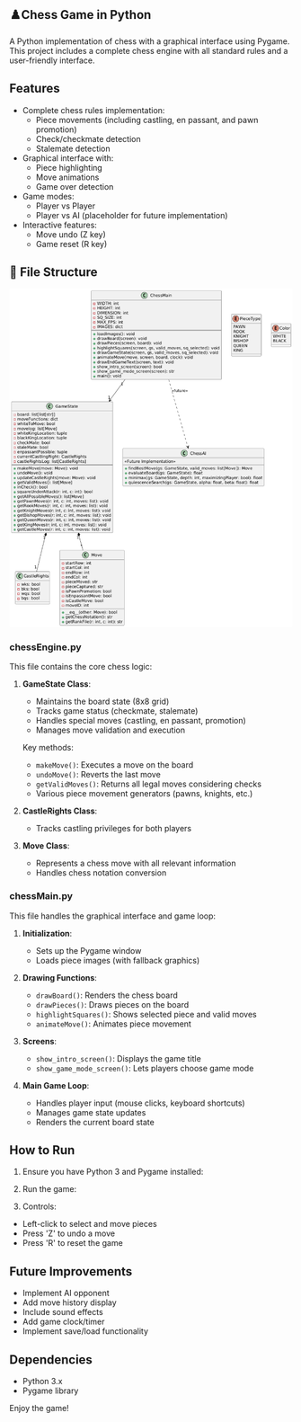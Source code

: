 ## ♟️Chess Game in Python

A Python implementation of chess with a graphical interface using Pygame. This project includes a complete chess engine with all standard rules and a user-friendly interface.

## Features

- Complete chess rules implementation:
  - Piece movements (including castling, en passant, and pawn promotion)
  - Check/checkmate detection
  - Stalemate detection
- Graphical interface with:
  - Piece highlighting
  - Move animations
  - Game over detection
- Game modes:
  - Player vs Player
  - Player vs AI (placeholder for future implementation)
- Interactive features:
  - Move undo (Z key)
  - Game reset (R key)

## 🧠 File Structure
![UML Diagram](https://github.com/Farouk12385/chess/blob/main/Chess%20Structure1.png)

### chessEngine.py

This file contains the core chess logic:

1. **GameState Class**:
   - Maintains the board state (8x8 grid)
   - Tracks game status (checkmate, stalemate)
   - Handles special moves (castling, en passant, promotion)
   - Manages move validation and execution

   Key methods:
   - `makeMove()`: Executes a move on the board
   - `undoMove()`: Reverts the last move
   - `getValidMoves()`: Returns all legal moves considering checks
   - Various piece movement generators (pawns, knights, etc.)

2. **CastleRights Class**:
   - Tracks castling privileges for both players

3. **Move Class**:
   - Represents a chess move with all relevant information
   - Handles chess notation conversion

### chessMain.py

This file handles the graphical interface and game loop:

1. **Initialization**:
   - Sets up the Pygame window
   - Loads piece images (with fallback graphics)

2. **Drawing Functions**:
   - `drawBoard()`: Renders the chess board
   - `drawPieces()`: Draws pieces on the board
   - `highlightSquares()`: Shows selected piece and valid moves
   - `animateMove()`: Animates piece movement

3. **Screens**:
   - `show_intro_screen()`: Displays the game title
   - `show_game_mode_screen()`: Lets players choose game mode

4. **Main Game Loop**:
   - Handles player input (mouse clicks, keyboard shortcuts)
   - Manages game state updates
   - Renders the current board state

## How to Run

1. Ensure you have Python 3 and Pygame installed:

2. Run the game:

3. Controls:
- Left-click to select and move pieces
- Press 'Z' to undo a move
- Press 'R' to reset the game

## Future Improvements

- Implement AI opponent
- Add move history display
- Include sound effects
- Add game clock/timer
- Implement save/load functionality

## Dependencies

- Python 3.x
- Pygame library

Enjoy the game!


    

  


